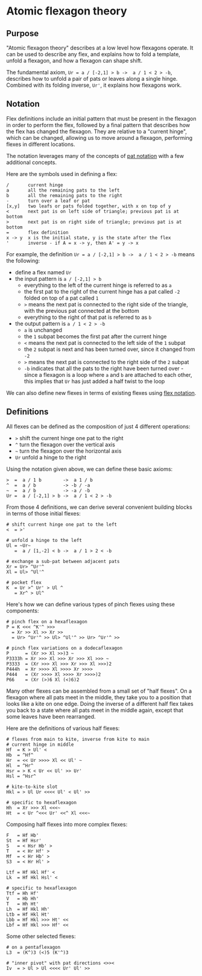 # Atomic flexagon theory

## Purpose

"Atomic flexagon theory" describes at a low level how flexagons operate.
It can be used to describe any flex, and explains how to fold a template, unfold a flexagon, and how a flexagon can shape shift.

The fundamental axiom, `Ur = a / [-2,1] > b ->  a / 1 < 2 > -b`,
describes how to unfold a pair of pats or leaves along a single hinge.
Combined with its folding inverse, `Ur'`, it explains how flexagons work.

## Notation

Flex definitions include an initial pattern that must be present in the flexagon in order to perform the flex,
followed by a final pattern that describes how the flex has changed the flexagon.
They are relative to a "current hinge", which can be changed,
allowing us to move around a flexagon, performing flexes in different locations.

The notation leverages many of the concepts of [pat notation](https://github.com/loki3/flexagonator/blob/master/docs/pat-notation.md)
with a few additional concepts.

Here are the symbols used in defining a flex:

```
/       current hinge
a       all the remaining pats to the left
b       all the remaining pats to the right
-       turn over a leaf or pat
[x,y]   two leafs or pats folded together, with x on top of y
<       next pat is on left side of triangle; previous pat is at bottom
>       next pat is on right side of triangle; previous pat is at bottom
=       flex definition
x -> y  x is the initial state, y is the state after the flex
'       inverse - if A = x -> y, then A' = y -> x
```

For example, the definition `Ur = a / [-2,1] > b ->  a / 1 < 2 > -b` means the following:

* define a flex named `Ur`
* the input pattern is `a / [-2,1] > b`
    * everything to the left of the current hinge is referred to as `a`
    * the first pat to the right of the current hinge has a pat called `-2` folded on top of a pat called `1`
    * `>` means the next pat is connected to the right side of the triangle, with the previous pat connected at the bottom
    * everything to the right of that pat is referred to as `b`
* the output pattern is `a / 1 < 2 > -b`
    * `a` is unchanged
    * the `1` subpat becomes the first pat after the current hinge
    * `<` means the next pat is connected to the left side of the `1` subpat
    * the `2` subpat is next and has been turned over, since it changed from `-2`
    * `>` means the next pat is connected to the right side of the `2` subpat
    * `-b` indicates that all the pats to the right have been turned over - since a flexagon is a loop where `a` and `b` are attached to each other, this implies that `Ur` has just added a half twist to the loop

We can also define new flexes in terms of existing flexes
using [flex notation](https://github.com/loki3/flexagonator/blob/master/docs/flex-notation.md).

## Definitions

All flexes can be defined as the composition of just 4 different operations:

* `>`  shift the current hinge one pat to the right
* `^`  turn the flexagon over the vertical axis
* `~`  turn the flexagon over the horizontal axis
* `Ur` unfold a hinge to the right

Using the notation given above, we can define these basic axioms:

```
>  =  a / 1 b        ->  a 1 / b
^  =  a / b          -> -b / -a
~  =  a / b          -> -a / -b
Ur =  a / [-2,1] > b ->  a / 1 < 2 > -b
```

From those 4 definitions, we can derive several convenient building blocks in terms of those initial flexes:

```
# shift current hinge one pat to the left
<  = >'

# unfold a hinge to the left
Ul = ~Ur~
   =  a / [1,-2] < b ->  a / 1 > 2 < -b

# exchange a sub-pat between adjacent pats
Xr = Ur> ^Ur'^
Xl = Ul> ^Ul'^

# pocket flex
K  = Ur >^ Ur' > Ul ^
   = Xr^ > Ul^
```

Here's how we can define various types of pinch flexes using these components:

```
# pinch flex on a hexaflexagon
P = K <<< ^K'^ >>>
  = Xr >> Xl >> Xr >>
  = Ur> ^Ur'^ >> Ul> ^Ul'^ >> Ur> ^Ur'^ >>

# pinch flex variations on a dodecaflexagon
P      = (Xr >> Xl >>)3 ~
P3333h = Xr >>> Xl >>> Xr >>> Xl >>> ~
P3333  = (Xr >>> Xl >>> Xr >>> Xl >>>)2
P444h  = Xr >>>> Xl >>>> Xr >>>>
P444   = (Xr >>>> Xl >>>> Xr >>>>)2
P66    = (Xr (>)6 Xl (<)6)2
```

Many other flexes can be assembled from a small set of "half flexes".
On a flexagon where all pats meet in the middle,
they take you to a position that looks like a kite on one edge.
Doing the inverse of a different half flex takes you back to a state where all pats meet in the middle again,
except that some leaves have been rearranged.

Here are the definitions of various half flexes:

```
# flexes from main to kite, inverse from kite to main
# current hinge in middle
Hf  = K > Ul' <
Hb  = ^Hf^
Hr  = << Ur >>>> Xl << Ul' ~
Hl  = ^Hr^
Hsr = > K < Ur << Ul' >> Ur'
Hsl = ^Hsr^

# kite-to-kite slot
Hkl = > Ul Ur <<<< Ul' < Ul' >>

# specific to hexaflexagon
Hh  = Xr >>> Xl <<<~
Ht  = < Ur ^<<< Ur' <<^ Xl <<<~
```

Composing half flexes into more complex flexes:

```
F   = Hf Hb'
St  = Hf Hsr'
S   = < Hsr Hb' >
T   = < Hr Hf' >
Mf  = < Hr Hb' >
S3  = < Hr Hl' >

Ltf = Hf Hkl Hf' <
Lk  = Hf Hkl Hsl' <

# specific to hexaflexagon
Ttf = Hh Hf'
V   = Hb Hh'
T   = Hh Ht'
Lh  = Hf Hkl Hh'
Ltb = Hf Hkl Ht'
Lbb = Hf Hkl >>> Ht' <<
Lbf = Hf Hkl >>> Hf' <<
```

Some other selected flexes:

```
# on a pentaflexagon
L3  = (K^)3 (<)5 (K'^)3

# "inner pivot" with pat directions <>><
Iv  = > Ul > Ul <<<< Ur' Ul' >>
```

